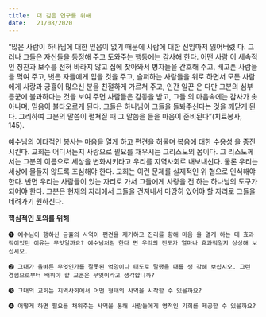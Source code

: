 ```yaml
---
title:  더 깊은 연구를 위해
date:   21/08/2020
---
```


“많은 사람이 하나님에 대한 믿음이 없기 때문에 사람에 대한 신임마저 잃어버렸 다. 그러나 그들은 자신들을 동정해 주고 도와주는 행동에는 감사해 한다. 어떤 사람 이 세속적인 칭찬과 보수를 전혀 바라지 않고 집에 찾아와서 병자들을 간호해 주고, 배고픈 사람들을 먹여 주고, 벗은 자들에게 입을 것을 주고, 슬퍼하는 사람들을 위로 하면서 모든 사람에게 사랑과 긍휼이 많으신 분을 친절하게 가르쳐 주고, 인간 일꾼 은 다만 그분의 심부름꾼에 불과하다는 것을 보여 주면 사람들은 감동을 받고, 그들 의 마음속에는 감사가 솟아나며, 믿음이 불타오르게 된다. 그들은 하나님이 그들을 돌봐주신다는 것을 깨닫게 된다. 그리하여 그분의 말씀이 펼쳐질 때 그 말씀을 들을 마음이 준비된다”(치료봉사, 145).

예수님의 이타적인 봉사는 마음을 열게 하고 편견을 허물며 복음에 대한 수용성 을 증진시킨다. 교회는 어디서든지 사랑으로 필요를 채우시는 그리스도의 몸이다. 그 리스도께서는 그분의 이름으로 세상을 변화시키라고 우리를 지역사회로 내보내신다. 물론 우리는 세상에 물들지 않도록 조심해야 한다. 교회는 이런 문제를 실제적인 위 협으로 인식해야 한다. 반면 우리는 사람들이 있는 자리로 가서 그들에게 사랑을 전 하는 하나님의 도구가 되어야 한다. 그분은 현재의 자리에서 그들을 건져내서 마땅히 있어야 할 자리로 그들을 데려가기 원하신다.

**핵심적인 토의를 위해**

`➊ 예수님이 행하신 긍휼의 사역이 편견을 제거하고 진리를 향해 마음 을 열게 하는 데 효과적이었던 이유는 무엇일까요? 예수님처럼 한다 면 우리의 전도가 얼마나 효과적일지 상상해 보십시오.`

`➋ 그대가 올바른 무엇인가를 잘못된 억양이나 태도로 말했을 때를 생 각해 보십시오. 그런 경험으로부터 배워야 할 교훈은 무엇이라고 생각합니까?`

`➌ 그대의 교회는 지역사회에서 어떤 형태의 사역을 시작할 수 있을까요?`

`➍ 어떻게 하면 필요를 채워주는 사역을 통해 사람들에게 영적인 기회를 제공할 수 있을까요?`